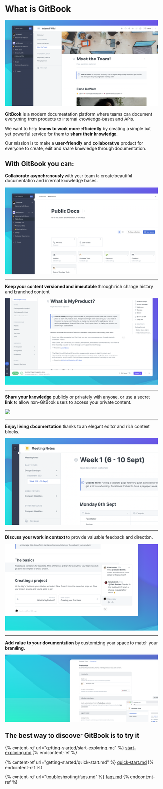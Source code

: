 # What is GitBook

![](.gitbook/assets/Space.png)

**GitBook** is a modern documentation platform where teams can document everything from products to internal knowledge-bases and APIs.

We want to help **teams to work more efficiently** by creating a simple but yet powerful service for them to **share their knowledge**.

Our mission is to make a **user-friendly** and **collaborative** product for everyone to create, edit and share knowledge through documentation.

## With GitBook you can:

**Collaborate** **asynchronously** with your team to create beautiful documentation and internal knowledge bases.

![](<.gitbook/assets/Collection (1).png>)

***

**Keep your content versioned and immutable** through rich change history and branched content.

![](<.gitbook/assets/Change Requests.png>)

***

**Share** **your knowledge** publicly or privately with anyone, or use a secret **link** to allow non-GitBook users to access your private content.

![](<.gitbook/assets/Publish – Share Link.png>)

***

**Enjoy living documentation** thanks to an elegant editor and rich content blocks.

![](.gitbook/assets/ToC.png)

***

**Discuss your work in context** to provide valuable feedback and direction.

![](<.gitbook/assets/Comment On Block.png>)

***

**Add value to your documentation** by customizing your space to match your **branding.**

![](.gitbook/assets/Customize.png)

## **The best way to discover GitBook is to try it**

{% content-ref url="getting-started/start-exploring.md" %}
[start-exploring.md](getting-started/start-exploring.md)
{% endcontent-ref %}

{% content-ref url="getting-started/quick-start.md" %}
[quick-start.md](getting-started/quick-start.md)
{% endcontent-ref %}

{% content-ref url="troubleshooting/faqs.md" %}
[faqs.md](troubleshooting/faqs.md)
{% endcontent-ref %}
